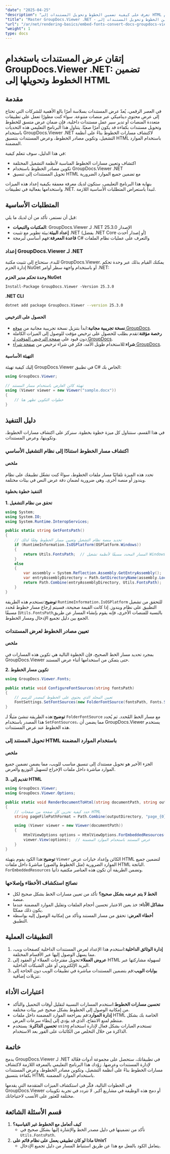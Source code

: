 ```yaml
---
"date": "2025-04-25"
"description": "تعرف على كيفية تضمين الخطوط وتحويل المستندات إلى HTML باستخدام GroupDocs.Viewer .NET، مما يضمن عرضًا متسقًا عبر الأنظمة الأساسية."
"title": "Master GroupDocs.Viewer .NET - تضمين الخطوط وتحويل المستندات إلى HTML بكفاءة"
"url": "/ar/net/rendering-basics/embed-fonts-convert-docs-groupdocs-viewer-net/"
"weight": 1
type: docs
---
```

# إتقان عرض المستندات باستخدام GroupDocs.Viewer .NET: تضمين الخطوط وتحويلها إلى HTML

## مقدمة

في العصر الرقمي، يُعدّ عرض المستندات بسلاسة أمرًا بالغ الأهمية للشركات التي تحتاج إلى عرض محتوى ديناميكي عبر منصات متنوعة. سواء كنت مطورًا تعمل على تطبيقات متعددة المنصات أو تدير سير عمل مستندات داخلية، فإن ضمان عرض متسق للخطوط وتحويل مستندات بكفاءة قد يكون أمرًا صعبًا. يتناول هذا البرنامج التعليمي هذه التحديات باستخدام GroupDocs.Viewer .NET لاكتشاف مسارات الخطوط بناءً على أنظمة التشغيل، وتكوين مصادر الخطوط، وعرض المستندات بتنسيق HTML باستخدام الموارد المضمنة.

في هذا الدليل، سوف تتعلم كيفية:
- اكتشاف وتعيين مسارات الخطوط المناسبة لأنظمة التشغيل المختلفة
- تكوين مصادر الخطوط باستخدام GroupDocs.Viewer .NET
- تحويل المستندات إلى تنسيق HTML مع تضمين جميع الموارد الضرورية

بنهاية هذا البرنامج التعليمي، ستكون لديك معرفة معمقة بكيفية إعداد هذه الميزات واستخدامها بفعالية في تطبيقات .NET. لنبدأ باستعراض المتطلبات الأساسية اللازمة.

## المتطلبات الأساسية

قبل أن نستمر، تأكد من أن لديك ما يلي:
- **المكتبات والتبعيات**: GroupDocs.Viewer لـ .NET الإصدار 25.3.0
- **إعداد البيئة**:بيئة تطوير مع تثبيت .NET (يفضل .NET Core أو إصدار أحدث)
- **قاعدة المعرفة**:فهم أساسي لبرمجة C# والتعرف على عمليات نظام الملفات

### إعداد GroupDocs.Viewer لـ .NET

للبدء، ستحتاج إلى تثبيت مكتبة GroupDocs.Viewer. يمكنك القيام بذلك عبر وحدة تحكم إدارة الحزم NuGet أو باستخدام واجهة سطر أوامر .NET:

**وحدة تحكم مدير الحزم NuGet**
```shell
Install-Package GroupDocs.Viewer -Version 25.3.0
```

**.NET CLI**
```bash
dotnet add package GroupDocs.Viewer --version 25.3.0
```

#### الحصول على الترخيص
- **نسخة تجريبية مجانية**:ابدأ بتنزيل نسخة تجريبية مجانية من [موقع GroupDocs](https://releases.groupdocs.com/viewer/net/).
- **رخصة مؤقتة**:تقدم بطلب للحصول على ترخيص مؤقت للوصول إلى الميزات الكاملة دون قيود على [صفحة الترخيص المؤقت لـ GroupDocs](https://purchase.groupdocs.com/temporary-license/).
- **شراء**:للاستخدام طويل الأمد، فكر في شراء ترخيص من [صفحة شراء GroupDocs](https://purchase.groupdocs.com/buy).

#### التهيئة الأساسية

إليك كيفية تهيئة GroupDocs.Viewer في تطبيق C# الخاص بك:

```csharp
using GroupDocs.Viewer;

// تهيئة كائن العارض باستخدام مسار المستند
using (Viewer viewer = new Viewer("sample.docx"))
{
    // خطوات التكوين تظهر هنا
}
```

## دليل التنفيذ

في هذا القسم، سنتناول كل ميزة خطوة بخطوة. سنركز على اكتشاف مسارات الخطوط، وتكوينها، وعرض المستندات.

### اكتشاف مسار الخطوط استنادًا إلى نظام التشغيل الأساسي

#### ملخص

تحدد هذه الميزة تلقائيًا مسار ملفات الخطوط، سواءً كنت تشغّل تطبيقك على نظام ويندوز أو منصة أخرى. وهي ضرورية لضمان دقة عرض النص في بيئات مختلفة.

#### التنفيذ خطوة بخطوة

**1. تحقق من نظام التشغيل**

```csharp
using System;
using System.IO;
using System.Runtime.InteropServices;

public static string GetFontsPath()
{
    // تحديد منصة نظام التشغيل وتعيين مسار الخطوط وفقًا لذلك
    if (RuntimeInformation.IsOSPlatform(OSPlatform.Windows))
    {
        return Utils.FontsPath;  // المسار المحدد مسبقًا لأنظمة تشغيل Windows
    }
    else
    {
        var assembly = System.Reflection.Assembly.GetEntryAssembly();
        var entryAssemblyDirectory = Path.GetDirectoryName(assembly.Location);
        return Path.Combine(entryAssemblyDirectory, Utils.FontsPath);  // المسار المشتق لغير نظام التشغيل Windows
    }
}
```

**توضيح**:تستخدم هذه الطريقة `RuntimeInformation.IsOSPlatform` للتحقق من تشغيل التطبيق على نظام ويندوز. إذا كانت القيمة صحيحة، فسيتم إرجاع مسار خطوط مُحدد مسبقًا (`Utils.FontsPath`بالنسبة للمنصات الأخرى، فإنه يقوم بإنشاء المسار عن طريق الجمع بين دليل تجميع الإدخال ومسار الخطوط.

### تعيين مصادر الخطوط لعرض المستندات

#### ملخص

بمجرد تحديد مسار الخط الصحيح، فإن الخطوة التالية هي تكوين هذه المسارات في GroupDocs.Viewer حتى يتمكن من استخدامها أثناء عرض المستند.

**2. تكوين مسار الخطوط**

```csharp
using GroupDocs.Viewer.Fonts;

public static void ConfigureFontSources(string fontsPath)
{
    // تعيين المجلد الذي يحتوي على الخطوط كمصدر للرسم
    FontSettings.SetFontSources(new FolderFontSource(fontsPath, Fonts.SearchOption.TopFolderOnly));
}
```

**توضيح**:هذه الطريقة تنشئ مثيلًا لـ `FolderFontSource` مع مسار الخط المُحدد. ثم يُحدد هذا المصدر باستخدام `SetFontSources`، مما يضمن أن GroupDocs.Viewer يستخدم هذه الخطوط عند عرض المستندات.

### تحويل المستند إلى HTML باستخدام الموارد المضمنة

#### ملخص

الجزء الأخير هو تحويل مستندك إلى تنسيق مناسب للويب، مما يضمن تضمين جميع الموارد مباشرة داخل ملفات الإخراج لتسهيل التوزيع والعرض.

**3. تقديم إلى HTML**

```csharp
using GroupDocs.Viewer;
using GroupDocs.Viewer.Options;

public static void RenderDocumentToHtml(string documentPath, string outputDirectory)
{
    // حدد كيفية تخزين كل صفحة من صفحات HTML
    string pageFilePathFormat = Path.Combine(outputDirectory, "page_{0}.html");

    using (Viewer viewer = new Viewer(documentPath))
    {
        HtmlViewOptions options = HtmlViewOptions.ForEmbeddedResources(pageFilePathFormat);
        viewer.View(options);  // عرض المستند باستخدام الموارد المضمنة
    }
}
```

**توضيح**:هذا الكود يقوم بتهيئة `Viewer` الكائن وإعداد خيارات عرض HTML لتضمين جميع الموارد الضرورية (مثل الخطوط والصور) مباشرةً داخل ملفات HTML الناتجة. `ForEmbeddedResources` وتضمن الطريقة أن تكون هذه العناصر مكتفية ذاتيا.

### نصائح استكشاف الأخطاء وإصلاحها
- **الخط لا يتم عرضه بشكل صحيح؟** تأكد من تعيين مسارات الخط بشكل صحيح لكل منصة.
- **مشاكل الأداء:** خذ بعين الاعتبار تحسين أحجام الملفات وتقليل الموارد المضمنة عندما يكون ذلك ممكنًا.
- **أخطاء العرض:** تحقق من مسار المستند وتأكد من إمكانية الوصول إليه بواسطة التطبيق.

## التطبيقات العملية
1. **إدارة الوثائق الداخلية**:استخدم هذا الإعداد لعرض المستندات الداخلية كصفحات ويب، مما يسهل الوصول إليها عبر الأقسام المختلفة.
2. **عروض العملاء**:تحويل مقترحات العملاء أو العقود إلى HTML لسهولة مشاركتها عبر البريد الإلكتروني أو على الشبكات الداخلية.
3. **بوابات الويب**:قم بتضمين المستندات مباشرة في تطبيقات الويب دون الحاجة إلى تنزيلات إضافية.

## اعتبارات الأداء
- **تحسين مسارات الخطوط**:استخدم المسارات النسبية لتقليل أوقات التحميل والتأكد من إمكانية الوصول إلى الخطوط بشكل صحيح عبر بيئات مختلفة.
- **إدارة الموارد**:قم بمراجعة الموارد المضمنة داخل ملفات HTML الخاصة بك بشكل منتظم لمنع الانتفاخ، الذي قد يؤدي إلى إبطاء سرعات العرض.
- **تحسين الذاكرة**: يستخدم `using` تستخدم العبارات بشكل فعال لإدارة استخدام الذاكرة من خلال التخلص من الكائنات على الفور بعد الاستخدام.

## خاتمة

بدمج GroupDocs.Viewer لـ .NET في تطبيقاتك، ستحصل على مجموعة أدوات فعّالة لإدارة المستندات وعرضها. زوّدك هذا البرنامج التعليمي بالمعرفة اللازمة لاكتشاف مسارات الخطوط بناءً على أنظمة التشغيل، وتكوين مصادر الخطوط، وعرض المستندات بكفاءة بتنسيق HTML باستخدام الموارد المضمنة.

في الخطوات التالية، فكّر في استكشاف الميزات المتقدمة التي يقدمها GroupDocs.Viewer أو دمج هذه الوظيفة في مشاريع أكبر. لا تتردد في تجربة تكوينات مختلفة للعثور على الأنسب لاحتياجاتك.

## قسم الأسئلة الشائعة
1. **كيف أتعامل مع الخطوط غير القياسية؟**
   - تأكد من تضمينها في دليل مصدر الخط والإشارة إليها بشكل صحيح في `Utils.FontsPath`.
2. **ماذا لو كان تطبيقي يعمل على نظام قائم على Unix؟**
   - يتعامل الكود بالفعل مع هذا عن طريق استنباط المسار من دليل تجميع الإدخال.